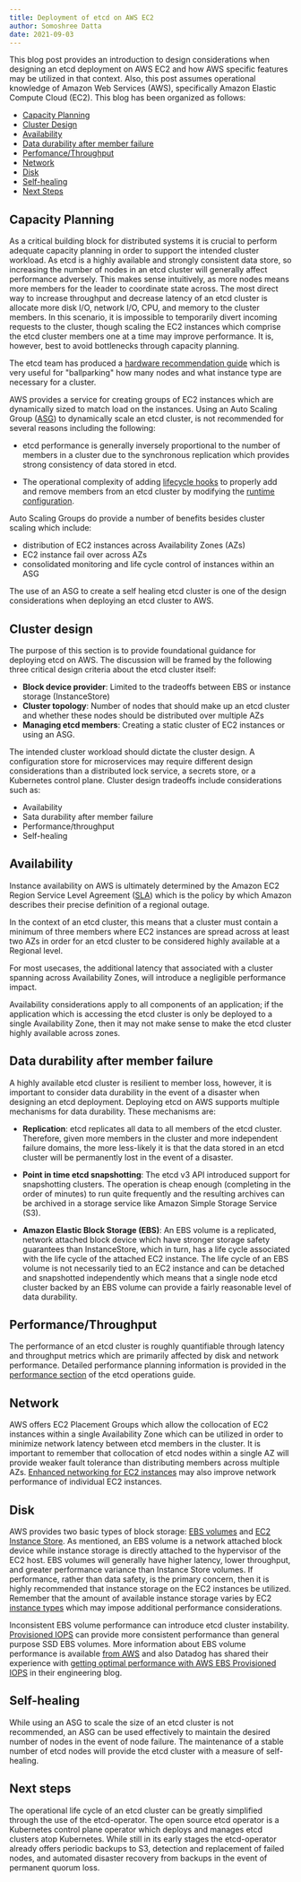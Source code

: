 ```yaml
---
title: Deployment of etcd on AWS EC2
author: Somoshree Datta
date: 2021-09-03
---
```


This blog post provides an introduction to design considerations when designing an etcd deployment on AWS EC2 and how AWS specific features may be utilized in that context. Also, this post assumes operational knowledge of Amazon Web Services (AWS), specifically Amazon Elastic Compute Cloud (EC2). This blog has been organized as follows:

* [Capacity Planning](#capacity-planning)
* [Cluster Design](#cluster-design)
* [Availability](#availability)
* [Data durability after member failure](#data-durability-after-member-failure)
* [Perfomance/Throughput](#performancethroughput)
* [Network](#network)
* [Disk](#disk)
* [Self-healing](#self-healing)
* [Next Steps](#next-steps)

## Capacity Planning

As a critical building block for distributed systems it is crucial to perform adequate capacity planning in order to support the intended cluster workload. As etcd is a highly available and strongly consistent data store, so increasing the number of nodes in an etcd cluster will generally affect performance adversely. This makes sense intuitively, as more nodes means more members for the leader to coordinate state across. The most direct way to increase throughput and decrease latency of an etcd cluster is allocate more disk I/O, network I/O, CPU, and memory to the cluster members. In this scenario, it is impossible to temporarily divert incoming requests to the cluster, though scaling the EC2 instances which comprise the etcd cluster members one at a time may improve performance. It is, however, best to avoid bottlenecks through capacity planning.

The etcd team has produced a [hardware recommendation guide](../../../docs/v3.5/op-guide/hardware/) which is very useful for "ballparking" how many nodes and what instance type are necessary for a cluster.

AWS provides a service for creating groups of EC2 instances which are dynamically sized to match load on the instances. Using an Auto Scaling Group ([ASG](http://docs.aws.amazon.com/autoscaling/latest/userguide/AutoScalingGroup.html)) to dynamically scale an etcd cluster, is not recommended for several reasons including the following:

* etcd performance is generally inversely proportional to the number of members in a cluster due to the synchronous replication which provides strong consistency of data stored in etcd.

* The operational complexity of adding [lifecycle hooks](http://docs.aws.amazon.com/autoscaling/latest/userguide/lifecycle-hooks.html) to properly add and remove members from an etcd cluster by modifying the [runtime configuration](../../../docs/v3.5/op-guide/runtime-configuration/).

Auto Scaling Groups do provide a number of benefits besides cluster scaling which include:

* distribution of EC2 instances across Availability Zones (AZs)
* EC2 instance fail over across AZs
* consolidated monitoring and life cycle control of instances within an ASG

The use of an ASG to create a self healing etcd cluster is one of the design considerations when deploying an etcd cluster to AWS.


## Cluster design

The purpose of this section is to provide foundational guidance for deploying etcd on AWS. The discussion will be framed by the following three critical design criteria about the etcd cluster itself:

* **Block device provider**: Limited to the tradeoffs between EBS or instance storage (InstanceStore)
* **Cluster topology**: Number of nodes that should make up an etcd cluster and whether these nodes should be distributed over multiple AZs
* **Managing etcd members**: Creating a static cluster of EC2 instances or using an ASG.

The intended cluster workload should dictate the cluster design. A configuration store for microservices may require different design considerations than a distributed lock service, a secrets store, or a Kubernetes control plane. Cluster design tradeoffs include considerations such as:

* Availability
* Sata durability after member failure
* Performance/throughput
* Self-healing

## Availability

Instance availability on AWS is ultimately determined by the Amazon EC2 Region Service Level Agreement ([SLA](https://aws.amazon.com/ec2/sla/)) which is the policy by which Amazon describes their precise definition of a regional outage.

In the context of an etcd cluster, this means that a cluster must contain a minimum of three members where EC2 instances are spread across at least two AZs in order for an etcd cluster to be considered highly available at a Regional level.

For most usecases, the additional latency that associated with a cluster spanning across Availability Zones, will introduce a negligible performance impact.

Availability considerations apply to all components of an application; if the application which is accessing the etcd cluster is only be deployed to a single Availability Zone, then it may not make sense to make the etcd cluster highly available across zones.

## Data durability after member failure

A highly available etcd cluster is resilient to member loss, however, it is important to consider data durability in the event of a disaster when designing an etcd deployment. Deploying etcd on AWS supports multiple mechanisms for data durability. These mechanisms are:

* **Replication**: etcd replicates all data to all members of the etcd cluster. Therefore, given more members in the cluster and more independent failure domains, the more less-likely it is that the data stored in an etcd cluster will be permanently lost in the event of a disaster.

* **Point in time etcd snapshotting**: The etcd v3 API introduced support for snapshotting clusters. The operation is cheap enough (completing in the order of minutes) to run quite frequently and the resulting archives can be archived in a storage service like Amazon Simple Storage Service (S3).

* **Amazon Elastic Block Storage (EBS)**: An EBS volume is a replicated, network attached block device which have stronger storage safety guarantees than InstanceStore, which in turn, has a life cycle associated with the life cycle of the attached EC2 instance. The life cycle of an EBS volume is not necessarily tied to an EC2 instance and can be detached and snapshotted independently which means that a single node etcd cluster backed by an EBS volume can provide a fairly reasonable level of data durability.

## Performance/Throughput

The performance of an etcd cluster is roughly quantifiable through latency and throughput metrics which are primarily affected by disk and network performance. Detailed performance planning information is provided in the [performance section](../../../docs/v3.5/op-guide/performance/) of the etcd operations guide.

## Network

AWS offers EC2 Placement Groups which allow the collocation of EC2 instances within a single Availability Zone which can be utilized in order to minimize network latency between etcd members in the cluster. It is important to remember that collocation of etcd nodes within a single AZ will provide weaker fault tolerance than distributing members across multiple AZs. [Enhanced networking for EC2 instances](http://docs.aws.amazon.com/AWSEC2/latest/UserGuide/enhanced-networking.html) may also improve network performance of individual EC2 instances.

## Disk

AWS provides two basic types of block storage: [EBS volumes](https://aws.amazon.com/ebs/) and [EC2 Instance Store](http://docs.aws.amazon.com/AWSEC2/latest/UserGuide/InstanceStorage.html). As mentioned, an EBS volume is a network attached block device while instance storage is directly attached to the hypervisor of the EC2 host. EBS volumes will generally have higher latency, lower throughput, and greater performance variance than Instance Store volumes. If performance, rather than data safety, is the primary concern, then it is highly recommended that instance storage on the EC2 instances be utilized. Remember that the amount of available instance storage varies by EC2 [instance types](https://aws.amazon.com/ec2/instance-types/) which may impose additional performance considerations.

Inconsistent EBS volume performance can introduce etcd cluster instability. [Provisioned IOPS](http://docs.aws.amazon.com/AWSEC2/latest/UserGuide/EBSVolumeTypes.html#EBSVolumeTypes_piops) can provide more consistent performance than general purpose SSD EBS volumes. More information about EBS volume performance is available [from AWS](https://aws.amazon.com/ebs/details/) and also Datadog has shared their experience with [getting optimal performance with AWS EBS Provisioned IOPS](https://www.datadoghq.com/blog/aws-ebs-provisioned-iops-getting-optimal-performance/) in their engineering blog.

## Self-healing

While using an ASG to scale the size of an etcd cluster is not recommended, an ASG can be used effectively to maintain the desired number of nodes in the event of node failure. The maintenance of a stable number of etcd nodes will provide the etcd cluster with a measure of self-healing.

## Next steps

The operational life cycle of an etcd cluster can be greatly simplified through the use of the etcd-operator. The open source etcd operator is a Kubernetes control plane operator which deploys and manages etcd clusters atop Kubernetes. While still in its early stages the etcd-operator already offers periodic backups to S3, detection and replacement of failed nodes, and automated disaster recovery from backups in the event of permanent quorum loss.

